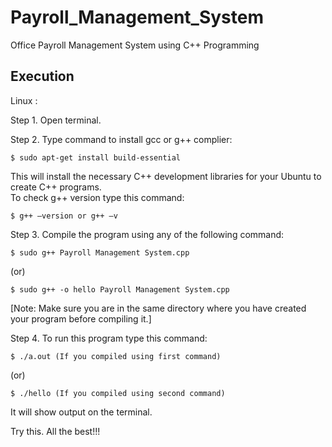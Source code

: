 # Payroll_Management_System
Office Payroll Management System using C++ Programming
## Execution
Linux :

Step 1. Open terminal.

Step 2. Type command to install gcc or g++ complier:
```
$ sudo apt-get install build-essential
```
This will install the necessary C++ development libraries for your Ubuntu to create C++ programs.<br>
To check g++ version type this command:
```
$ g++ –version or g++ –v
```

Step 3. Compile the program using any of the following command:
```
$ sudo g++ Payroll Management System.cpp 
```
(or)
```
$ sudo g++ -o hello Payroll Management System.cpp
```
[Note: Make sure you are in the same directory where you have created your program before compiling it.]

Step 4. To run this program type this command:
```
$ ./a.out (If you compiled using first command)
```
(or)
```
$ ./hello (If you compiled using second command)
```
It will show output on the terminal.

Try this. All the best!!!
